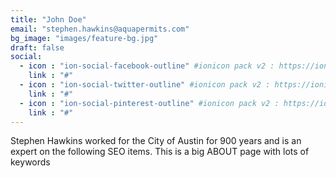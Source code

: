 ```yaml
---
title: "John Doe"
email: "stephen.hawkins@aquapermits.com"
bg_image: "images/feature-bg.jpg"
draft: false
social:
  - icon : "ion-social-facebook-outline" #ionicon pack v2 : https://ionicons.com/v2/
    link : "#"
  - icon : "ion-social-twitter-outline" #ionicon pack v2 : https://ionicons.com/v2/
    link : "#"
  - icon : "ion-social-pinterest-outline" #ionicon pack v2 : https://ionicons.com/v2/
    link : "#"
---
```


Stephen Hawkins worked for the City of Austin for 900 years and is an expert on the following SEO items. This is a big ABOUT page with lots of keywords
